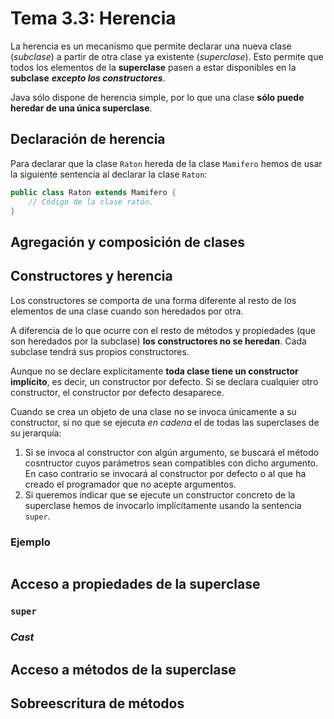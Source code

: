 # Tema 3.3: Herencia

La herencia es un mecanismo que permite declarar una nueva clase (*subclase*) a partir de otra clase ya existente (*superclase*). Esto permite que todos los elementos de la **superclase** pasen a estar disponibles en la **subclase** ***excepto los constructores***.

Java sólo dispone de herencia simple, por lo que una clase **sólo puede heredar de una única superclase**.

## Declaración de herencia

Para declarar que la clase `Raton` hereda de la clase `Mamifero` hemos de usar la siguiente sentencia al declarar la clase `Raton`:

```java
public class Raton extends Mamifero {
    // Código de la clase ratón.
}
```

## Agregación y composición de clases

## Constructores y herencia

Los constructores se comporta de una forma diferente al resto de los elementos de una clase cuando son heredados por otra.

A diferencia de lo que ocurre con el resto de métodos y propiedades (que son heredados por la subclase) **los constructores no se heredan**. Cada subclase tendrá sus propios constructores.

Aunque no se declare explícitamente **toda clase tiene un constructor implícito**, es decir, un constructor por defecto. Si se declara cualquier otro constructor, el constructor por defecto desaparece.

Cuando se crea un objeto de una clase no se invoca únicamente a su constructor, si no que se ejecuta *en cadena* el de todas las superclases de su jerarquía:

1. Si se invoca al constructor con algún argumento, se buscará el método cosntructor cuyos parámetros sean compatibles con dicho argumento. En caso contrario se invocará al constructor por defecto o al que ha creado el programador que no acepte argumentos.
2. Si queremos indicar que se ejecute un constructor concreto de la superclase hemos de invocarlo implícitamente usando la sentencia `super`.

### Ejemplo

```java


```

## Acceso a propiedades de la superclase

### `super`

### *Cast*

## Acceso a métodos de la superclase

## Sobreescritura de métodos
